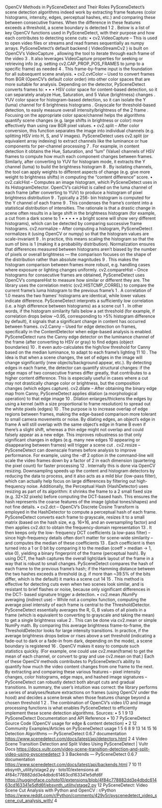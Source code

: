 OpenCV Methods in PySceneDetect and Their
Roles
PySceneDetect’s scene detection algorithms indeed work by extracting frame features (color
histograms, intensity, edges, perceptual hashes, etc.) and comparing these between consecutive
frames. When the difference in these features exceeds a threshold, a scene boundary is detected
1
2
. Below is a list of key OpenCV functions used in PySceneDetect, with their purpose and how each
contributes to detecting scene cuts:
•
cv2.VideoCapture – This is used to open video files or streams and read frames sequentially
as numpy arrays. PySceneDetect’s default backend ( VideoStreamCv2 ) is built on OpenCV’s
VideoCapture , allowing the tool to iterate through each frame of the video 3
. It also
leverages VideoCapture properties for seeking or retrieving info (e.g. setting
cv2.CAP_PROP_POS_FRAMES to jump to a specific frame) as needed 4
. This frame-by-frame
input is the foundation for all subsequent scene analysis.
•
cv2.cvtColor – Used to convert frames from BGR (OpenCV’s default color order) into other
color spaces that are more suitable for analysis. Depending on the detector, PySceneDetect
converts frames to:
•
•
•
HSV color space for content-based detection, so it can separately analyze Hue, Saturation, and
5
Value (brightness) changes .
YUV color space for histogram-based detection, so it can isolate the Y (luma) channel for
6
brightness histograms .
Grayscale for threshold-based detection, to easily measure overall intensity/brightness of the
2
frame .
Focusing on the appropriate color space/channel helps the algorithms quantify scene changes
(e.g. large shifts in brightness or color) more effectively than using raw BGR pixel values.
•
cv2.split – After color conversion, this function separates the image into individual channels
(e.g. splitting HSV into H, S, and V images). PySceneDetect uses cv2.split (or equivalent array
indexing) to extract channels like the luminance or hue components for per-channel processing
7
. For example, in content detection it obtains the Hue, Saturation, and “lum” (Value) channels
of HSV frames to compute how much each component changes between frames. Similarly, after
converting to YUV for histogram mode, it extracts the Y channel (luma) to build the brightness
histogram 8
. By isolating channels, the tool can apply weights to different aspects of change
(e.g. give more weight to brightness shifts) in computing the “content difference” score.
•
cv2.calcHist – Computes an image histogram, which PySceneDetect uses in its
HistogramDetector. OpenCV’s calcHist is called on the luma channel of each frame (after
converting to YUV) to produce a histogram of pixel brightness distribution 9
. Typically a 256-
bin histogram is computed for the Y channel of each frame 9
. This condenses the frame’s
content into a statistical distribution of intensities. The rationale is that a drastic change in scene
often results in a large shift in the brightness histogram (for example, a cut from a dark scene to
1
•
•
•
•
•
a bright scene will show very different histograms), which can be detected by comparing
successive frame histograms.
cv2.normalize – After computing a histogram, PySceneDetect normalizes it (using OpenCV
or numpy) so that the histogram values are scale-invariant 9
. In practice, this means scaling
the histogram so that the sum of bins is 1 (making it a probability distribution). Normalization
ensures that differences measured between histograms aren’t biased by the number of pixels or
overall brightness — the comparison focuses on the shape of the distribution rather than
absolute magnitudes 9
. This makes the histogram comparison between frames more robust,
e.g. handling cases where exposure or lighting changes uniformly.
cv2.compareHist – Once histograms for consecutive frames are obtained, PySceneDetect
uses OpenCV’s compareHist to measure how similar or different they are. The library uses the
correlation metric (cv2.HISTCMP_CORREL) to compare the current frame’s luma histogram to the
previous frame’s 1
. A correlation of 1.0 means the two frames’ histograms are identical, while
lower values indicate difference. PySceneDetect interprets a sufficiently low correlation (i.e. a
high difference between histograms) as a scene cut 1
. In other words, if the histogram
similarity falls below a set threshold (for example, if correlation drops below ~0.95,
corresponding to >5% histogram difference by default), it signals that a significant change in
content has occurred between frames.
cv2.Canny – Used for edge detection on frames, specifically in the ContentDetector when
edge-based analysis is enabled. PySceneDetect runs the Canny edge detector on the luminance
channel of the frame (after converting to HSV or gray) to find edges (object boundaries) 10
. It
even auto-calculates the high/low threshold for Canny based on the median luminance, to adapt
to each frame’s lighting 11 10
. The idea is that when a scene changes, the set of edges in the
image will change significantly (new objects/background appear, etc.). By detecting edges in
each frame, the detector can quantify structural changes: if the edge maps of two consecutive
frames differ greatly, that contributes to a higher content difference. This is especially useful in
cases where a cut may not drastically change color or brightness, but the composition changes
(which edges capture).
cv2.dilate – After obtaining the binary edge map from Canny, PySceneDetect applies
dilation (a morphological operation) to that edge image 10
. Dilation enlarges/thickens the
edges by using a kernel (with a size proportional to frame resolution) to spread out the white
pixels (edges) 10
. The purpose is to increase overlap of edge regions between frames, making
the edge-based comparison more tolerant to small camera movements or noise. By dilating
edges, an object’s edge in frame A will still overlap with the same object’s edge in frame B even if
there’s a slight shift, whereas a thin edge might not overlap and could falsely appear as a new
edge. This improves robustness so that only significant changes in edges (e.g. many new edges
10
appearing or disappearing between frames) will trigger a scene cut .
cv2.resize – PySceneDetect can downscale frames before analysis to improve performance.
For example, using the -df 2 option in the command-line will scale the video frames down by
a factor of 2 in each dimension (quartering the pixel count) for faster processing 12
. Internally
this is done via OpenCV resizing. Downsampling speeds up the content and histogram detectors
by reducing the data to process, and it also acts as a mild blur (low-pass filter), which can actually
help focus on large differences by filtering out high-frequency noise. Additionally, the
Perceptual Hash (HashDetector) uses resizing as part of its algorithm: it shrinks the frame to a
2
small fixed size (e.g. 32×32 pixels) before computing the DCT-based hash. This ensures the hash
represents the coarse features of the image (global tones/shapes) and not fine details.
•
cv2.dct – OpenCV’s Discrete Cosine Transform is employed in the HashDetector to compute a
perceptual hash of each frame. PySceneDetect converts each frame to grayscale, resizes it to a
small matrix (based on the hash size, e.g. 16×16, and an oversampling factor) and then applies
cv2.dct to obtain the frequency-domain representation 13
. It then keeps only the low-
frequency DCT coefficients (a low-pass filter) – since high-frequency details often don’t matter for
scene-wide similarity – and computes the median of these coefficients 13
. Each coefficient is
then turned into a 1 or 0 bit by comparing it to the median (coeff > median -> 1, else 0), yielding
a binary fingerprint of the frame (perceptual hash). By using DCT, the hash captures the overall
light/dark layout of the frame in a way that is robust to small changes. PySceneDetect compares
the hash of each frame to the previous frame’s hash; if the Hamming distance between the two
hashes exceeds a threshold (e.g. if more than ~39.5% of the bits differ, which is the default) it
marks a scene cut 14 15
. This method is effective for detecting cuts even when two scenes look
similar, and is resistant to brief flashes or noise, because only significant differences in the DCT-
based signature trigger a detection.
•
cv2.mean /NumPy averaging (indirect use) – While not a complex function, computing the
average pixel intensity of each frame is central to the ThresholdDetector. PySceneDetect
essentially averages the R, G, B values of all pixels in a frame (which is equivalent to converting
to grayscale and taking the mean) to get a single brightness value 2
. This can be done via
cv2.mean or simple NumPy math. By comparing this average brightness frame-to-frame, the
ThresholdDetector looks for large intensity transitions. In practice, if the average brightness
drops below or rises above a set threshold (indicating a fade-out to dark or a fade-in from dark,
depending on the mode), a scene boundary is registered 16
. OpenCV makes it easy to compute
such statistics quickly. (For example, one could use cv2.mean(frame) to get the mean of each
channel, or convert to gray and use cv2.mean on that.)
Each of these OpenCV methods contributes to PySceneDetect’s ability to quantify how much the video
content changes from one frame to the next. By extracting and comparing these various features – pixel
intensity changes, color histograms, edge maps, and hashed image signatures – PySceneDetect can
robustly detect both abrupt cuts and gradual transitions. In summary, the user’s intuition was correct:
the library performs a series of analyses/feature extractions on frames (using OpenCV under the hood)
and decides a scene break when those features change beyond a chosen threshold 1 2
. The
combination of OpenCV’s video I/O and image processing functions is what enables PySceneDetect to
efficiently implement these scene detection algorithms.
Sources:
• 5 1 9 13
PySceneDetect Documentation and API Reference
• 10 7
PySceneDetect Source Code (OpenCV usage for edge & content detection)
• 2 12
Community Examples/Articles on PySceneDetect usage
1 5 6 8 9 13 14 15 16
Detection Algorithms — PySceneDetect 0.6.7 documentation
https://www.scenedetect.com/docs/latest/api/detectors.html
2 4
Video Scene Transition Detection and Split Video Using PySceneDetect | Vultr Docs
https://docs.vultr.com/video-scene-transition-detection-and-split-video-using-pyscenedetect
3
3
Backends — PySceneDetect 0.6.7 documentation
https://www.scenedetect.com/docs/latest/api/backends.html
7 10 11
ebsynth_utility/stage2.py · toto10/extensions at
4f84c778882dd3e4dbdc61463cd163341e5dfd6f
https://huggingface.co/toto10/extensions/blob/4f84c778882dd3e4dbdc61463cd163341e5dfd6f/ebsynth_utility/stage2.py
12
PySceneDetect: Video Scene Cut Analysis with Python and OpenCV : r/Python
https://www.reddit.com/r/Python/comments/429y5r/pyscenedetect_video_scene_cut_analysis_with/
4